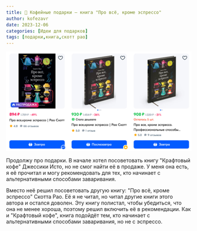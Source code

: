 ```yaml
---
title: 🎁 Кофейные подарки – книга "Про всё, кроме эспрессо"
author: kofezavr
date: 2023-12-06
categories: [Идеи для подарков]
tags: [подарки,книга,скотт рао]
--- 
```

![copy from title](/assets/img/posts/23/12/rao-book.jpg)

Продолжу про подарки. В начале хотел посоветовать книгу "Крафтовый кофе" Джессики Исто, но не смог найти её в продаже. У меня она есть, я её прочитал и могу рекомендовать для тех, кто начинает с альтернативными способами заваривания.

Вместо неё решил посоветовать другую книгу: "Про всё, кроме эспрессо" Скотта Рао. Её я не читал, но читал другие книги этого автора и остался доволен. Эту книгу полистал, чтобы убедиться, что она не менее хороша, поэтому решил включить её в рекомендации. Как и "Крафтовый кофе", книга подойдёт тем, кто начинает с альтернативными способами заваривания, но не с эспрессо.

<script async src="https://telegram.org/js/telegram-widget.js?22" data-telegram-discussion="coffeesaurus/881" data-comments-limit="3" data-colorful="1"></script>
